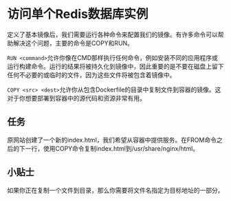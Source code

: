 # 访问单个Redis数据库实例
定义了基本镜像后，我们需要运行各种命令来配置我们的镜像。有许多命令可以帮助解决这个问题，主要的命令是COPY和RUN。

`RUN <command>`允许你像在CMD那样执行任何命令，例如安装不同的应用程序或运行构建命令。运行的结果将被持久化到镜像中，因此重要的是不要在磁盘上留下任何不必要的或临时的文件，因为这些文件将被包含着镜像中。

`COPY <src> <dest>`允许你从包含Dockerfile的目录中复制文件到容器的镜像。这对于你想要部署到容器中的源代码和资源非常有用。

## 任务
原网站创建了一个新的index.html，我们希望从容器中提供服务。在FROM命令之后的下一行，使用COPY命令复制index.html到/usr/share/nginx/html。

## 小贴士
如果你正在复制一个文件到目录，那么你需要将文件名指定为目标地址的一部分。
